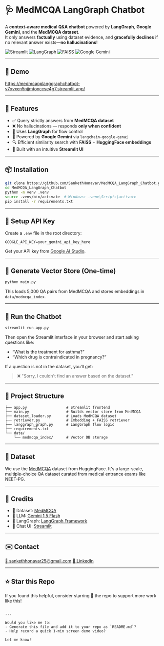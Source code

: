 # 🩺 MedMCQA LangGraph Chatbot

A **context-aware medical Q&A chatbot** powered by **LangGraph**, **Google Gemini**, and the **MedMCQA dataset**.  
It only answers **factually** using dataset evidence, and **gracefully declines** if no relevant answer exists—**no hallucinations!**

![Streamlit](https://img.shields.io/badge/Built%20with-Streamlit-orange?style=for-the-badge)
![LangGraph](https://img.shields.io/badge/Uses-LangGraph-blue?style=for-the-badge)
![FAISS](https://img.shields.io/badge/VectorDB-FAISS-green?style=for-the-badge)
![Google Gemini](https://img.shields.io/badge/LLM-Google%20Gemini-red?style=for-the-badge)

---

## 📸 Demo
https://medmcapplanggraphchatbot-v7xvxen5njjmtonccse4g7.streamlit.app/

---

## 🚀 Features

- ✅ Query strictly answers from **MedMCQA dataset**
- ❌ No hallucinations — responds **only when confident**
- 💬 Uses **LangGraph** for flow control
- 🧠 Powered by **Google Gemini** via `langchain-google-genai`
- 🔍 Efficient similarity search with **FAISS** + **HuggingFace embeddings**
- 🧾 Built with an intuitive **Streamlit UI**

---

## 📦 Installation

```bash
git clone https://github.com/SankethHonavar/MedMCQA_LangGraph_Chatbot.git
cd MedMCQA_LangGraph_Chatbot
python -m venv .venv
source .venv/bin/activate  # Windows: .venv\Scripts\activate
pip install -r requirements.txt
````

---

## 🔐 Setup API Key

Create a `.env` file in the root directory:

```env
GOOGLE_API_KEY=your_gemini_api_key_here
```

Get your API key from [Google AI Studio](https://aistudio.google.com/app/apikey).

---

## 🧠 Generate Vector Store (One-time)

```bash
python main.py
```

This loads 5,000 QA pairs from MedMCQA and stores embeddings in `data/medmcqa_index`.

---

## 💬 Run the Chatbot

```bash
streamlit run app.py
```

Then open the Streamlit interface in your browser and start asking questions like:

* “What is the treatment for asthma?”
* “Which drug is contraindicated in pregnancy?”

If a question is not in the dataset, you'll get:

> ❌ "Sorry, I couldn't find an answer based on the dataset."

---

## 📁 Project Structure

```
├── app.py                  # Streamlit frontend
├── main.py                 # Builds vector store from MedMCQA
├── dataset_loader.py       # Loads MedMCQA dataset
├── retriever.py            # Embedding + FAISS retriever
├── langgraph_graph.py      # LangGraph flow logic
├── requirements.txt
└── data/
    └── medmcqa_index/      # Vector DB storage
```

---

## 🧪 Dataset

We use the [MedMCQA](https://huggingface.co/datasets/medmcqa) dataset from HuggingFace.
It's a large-scale, multiple-choice QA dataset curated from medical entrance exams like NEET-PG.

---

## 🤝 Credits

* 🧠 Dataset: [MedMCQA](https://huggingface.co/datasets/medmcqa)
* 🤖 LLM: [Gemini 1.5 Flash](https://aistudio.google.com/)
* 🔗 LangGraph: [LangGraph Framework](https://www.langgraph.dev/)
* 💬 Chat UI: [Streamlit](https://streamlit.io)

---

## ✉️ Contact

[📧 sankethhonavar25@gmail.com](mailto:sankethhonavar25@gmail.com)
[🔗 LinkedIn](https://linkedin.com/in/sankethhonavar)

---

## ⭐ Star this Repo

If you found this helpful, consider starring 🌟 the repo to support more work like this!

```

---

Would you like me to:
- Generate this file and add it to your repo as `README.md`?
- Help record a quick 1-min screen demo video?

Let me know!
```
